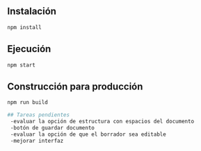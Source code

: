 
## Instalación
```bash
npm install
```

## Ejecución
```bash
npm start
```

## Construcción para producción
```bash
npm run build

## Tareas pendientes
 -evaluar la opción de estructura con espacios del documento
 -botón de guardar documento
 -evaluar la opción de que el borrador sea editable
 -mejorar interfaz

